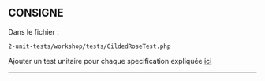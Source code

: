 ## CONSIGNE

Dans le fichier :
```
2-unit-tests/workshop/tests/GildedRoseTest.php
```

Ajouter un test unitaire pour chaque specification expliquée [ici](https://github.com/emilybache/GildedRose-Refactoring-Kata/blob/main/GildedRoseRequirements_fr.md)

---  